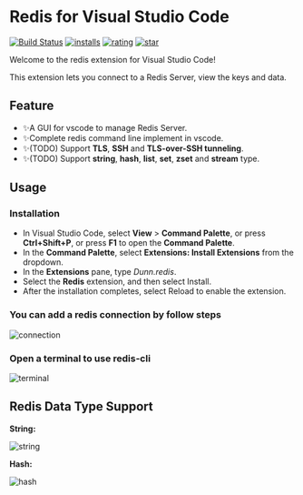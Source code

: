 # Redis for Visual Studio Code

[![Build Status](https://dev.azure.com/pikadun/vscode-redis/_apis/build/status/redis-vscode-build?branchName=master)](https://marketplace.visualstudio.com/items?itemName=Dunn.redis)
[![installs](https://vsmarketplacebadge.apphb.com/installs-short/Dunn.redis.svg)](https://marketplace.visualstudio.com/items?itemName=Dunn.redis)
[![rating](https://vsmarketplacebadge.apphb.com/rating-star/Dunn.redis.svg)](https://marketplace.visualstudio.com/items?itemName=Dunn.redis)
[![star](https://img.shields.io/github/stars/pikadun/vscode-redis)](https://github.com/pikadun/vscode-redis)

Welcome to the redis extension for Visual Studio Code!

This extension lets you connect to a Redis Server, view the keys and data.

## Feature

+ ✨A GUI for vscode to manage Redis Server.
+ ✨Complete redis command line implement in vscode.
+ ✨(TODO) Support **TLS**, **SSH** and **TLS-over-SSH tunneling**.
+ ✨(TODO) Support **string**, **hash**, **list**, **set**, **zset** and **stream** type.

## Usage

### Installation

+ In Visual Studio Code, select **View** > **Command Palette**, or press **Ctrl+Shift+P**, or press **F1** to open the **Command Palette**.
+ In the **Command Palette**, select **Extensions: Install Extensions** from the dropdown.
+ In the **Extensions** pane, type *Dunn.redis*.
+ Select the **Redis** extension, and then select Install.
+ After the installation completes, select Reload to enable the extension.

### You can add a redis connection by follow steps

![connection](https://dev.azure.com/pikadun/lfs/_apis/git/repositories/vscode-redis/items?%24format=octetStream&path=connection.png)

### Open a terminal to use redis-cli

![terminal](https://dev.azure.com/pikadun/lfs/_apis/git/repositories/vscode-redis/items?%24format=octetStream&path=terminal.png)

## Redis Data Type Support

**String:**

![string](https://dev.azure.com/pikadun/lfs/_apis/git/repositories/vscode-redis/items?%24format=octetStream&path=string.png)

**Hash:**

![hash](https://dev.azure.com/pikadun/lfs/_apis/git/repositories/vscode-redis/items?%24format=octetStream&path=hash.png)
